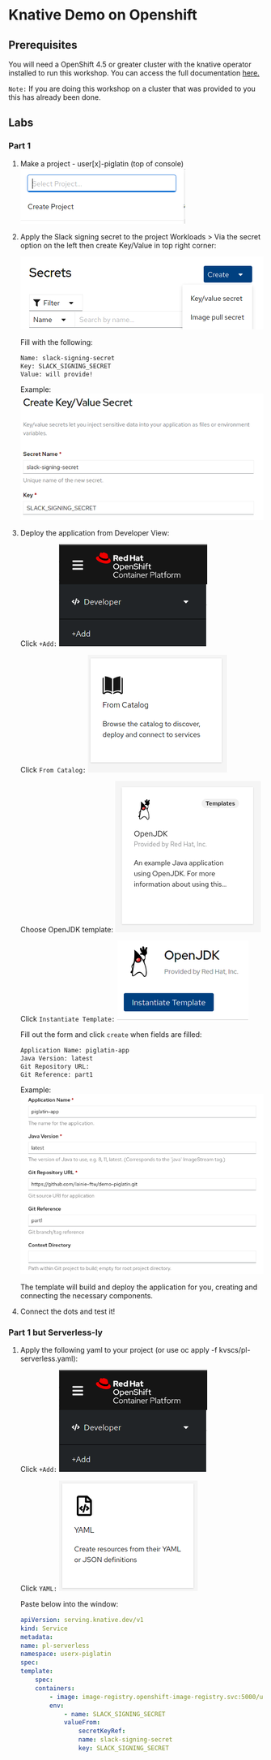 # Knative Demo on Openshift

## Prerequisites

You will need a OpenShift 4.5 or greater cluster with the knative operator installed to run this workshop. You can access the full documentation [here.](https://docs.openshift.com/container-platform/4.7/serverless/admin_guide/installing-knative-serving.html)

`Note:` If you are doing this workshop on a cluster that was provided to you this has already been done.

## Labs

### Part 1

1. Make a project - user[x]-piglatin (top of console)
    ![makeprojectimage](images/create_project.png)

2. Apply the Slack signing secret to the project
Workloads > Via the secret option on the left then create Key/Value in top right corner:

    ![secretimage](images/secrets.png)

    Fill with the following:

    ```shell
    Name: slack-signing-secret
    Key: SLACK_SIGNING_SECRET
    Value: will provide!
    ```

    Example:
    ![secretimage2](images/secrets2.png)

3. Deploy the application from Developer View:

    Click `+Add:`
    ![add](images/add.png)

    Click `From Catalog:`
    ![fromcatalog](images/from_catalog.png)

    Choose OpenJDK template:
    ![openjdk](images/openjdk_templates.png)

    Click `Instantiate Template:`
    ![instantiate](images/instantiate.png)

    Fill out the form and click `create` when fields are filled:

    ```
    Application Name: piglatin-app
    Java Version: latest
    Git Repository URL:
    Git Reference: part1
    ```

    Example:
    ![images](images/eventdriven.png)

    The template will build and deploy the application for you, creating and connecting the necessary components.

4. Connect the dots and test it!
    
### Part 1 but Serverless-ly

1. Apply the following yaml to your project (or use oc apply -f kvscs/pl-serverless.yaml):

    
    Click `+Add:`
    ![add](images/add.png)

    Click `YAML:`
    ![add](images/yaml.png)

    Paste below into the window:
    
    ```yaml
    apiVersion: serving.knative.dev/v1
    kind: Service
    metadata:
    name: pl-serverless
    namespace: userx-piglatin
    spec:
    template:
        spec:
        containers:
            - image: image-registry.openshift-image-registry.svc:5000/userx-piglatin/demo-piglatin:latest
            env:
                - name: SLACK_SIGNING_SECRET
                valueFrom:
                    secretKeyRef:
                    name: slack-signing-secret
                    key: SLACK_SIGNING_SECRET
    ```
